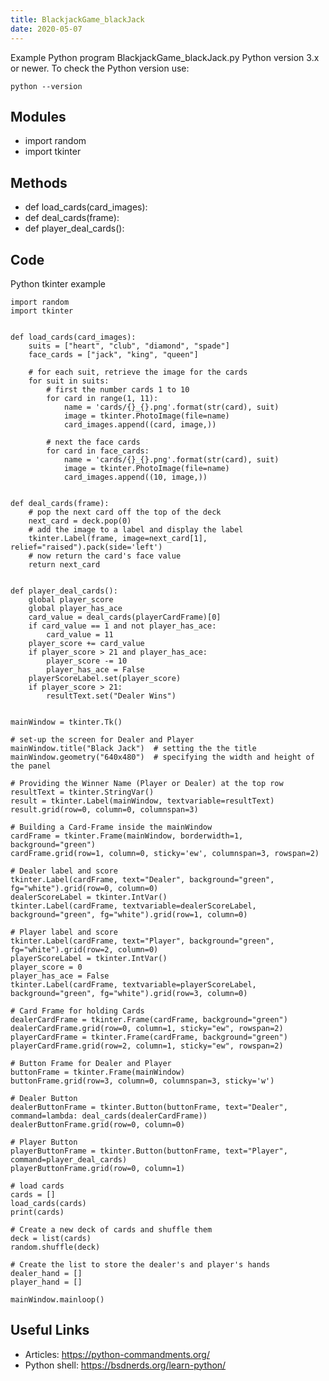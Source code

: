 ```yaml
---
title: BlackjackGame_blackJack
date: 2020-05-07
---
```

Example Python program BlackjackGame_blackJack.py
Python version 3.x or newer.
To check the Python version use:

    python --version

## Modules

* import random
* import tkinter

## Methods

* def load_cards(card_images):
* def deal_cards(frame):
* def player_deal_cards():

## Code

Python tkinter example

    import random
    import tkinter
    
    
    def load_cards(card_images):
        suits = ["heart", "club", "diamond", "spade"]
        face_cards = ["jack", "king", "queen"]
    
        # for each suit, retrieve the image for the cards
        for suit in suits:
            # first the number cards 1 to 10
            for card in range(1, 11):
                name = 'cards/{}_{}.png'.format(str(card), suit)
                image = tkinter.PhotoImage(file=name)
                card_images.append((card, image,))
    
            # next the face cards
            for card in face_cards:
                name = 'cards/{}_{}.png'.format(str(card), suit)
                image = tkinter.PhotoImage(file=name)
                card_images.append((10, image,))
    
    
    def deal_cards(frame):
        # pop the next card off the top of the deck
        next_card = deck.pop(0)
        # add the image to a label and display the label
        tkinter.Label(frame, image=next_card[1], relief="raised").pack(side='left')
        # now return the card's face value
        return next_card
    
    
    def player_deal_cards():
        global player_score
        global player_has_ace
        card_value = deal_cards(playerCardFrame)[0]
        if card_value == 1 and not player_has_ace:
            card_value = 11
        player_score += card_value
        if player_score > 21 and player_has_ace:
            player_score -= 10
            player_has_ace = False
        playerScoreLabel.set(player_score)
        if player_score > 21:
            resultText.set("Dealer Wins")
    
    
    mainWindow = tkinter.Tk()
    
    # set-up the screen for Dealer and Player
    mainWindow.title("Black Jack")  # setting the the title
    mainWindow.geometry("640x480")  # specifying the width and height of the panel
    
    # Providing the Winner Name (Player or Dealer) at the top row
    resultText = tkinter.StringVar()
    result = tkinter.Label(mainWindow, textvariable=resultText)
    result.grid(row=0, column=0, columnspan=3)
    
    # Building a Card-Frame inside the mainWindow
    cardFrame = tkinter.Frame(mainWindow, borderwidth=1, background="green")
    cardFrame.grid(row=1, column=0, sticky='ew', columnspan=3, rowspan=2)
    
    # Dealer label and score
    tkinter.Label(cardFrame, text="Dealer", background="green", fg="white").grid(row=0, column=0)
    dealerScoreLabel = tkinter.IntVar()
    tkinter.Label(cardFrame, textvariable=dealerScoreLabel, background="green", fg="white").grid(row=1, column=0)
    
    # Player label and score
    tkinter.Label(cardFrame, text="Player", background="green", fg="white").grid(row=2, column=0)
    playerScoreLabel = tkinter.IntVar()
    player_score = 0
    player_has_ace = False
    tkinter.Label(cardFrame, textvariable=playerScoreLabel, background="green", fg="white").grid(row=3, column=0)
    
    # Card Frame for holding Cards
    dealerCardFrame = tkinter.Frame(cardFrame, background="green")
    dealerCardFrame.grid(row=0, column=1, sticky="ew", rowspan=2)
    playerCardFrame = tkinter.Frame(cardFrame, background="green")
    playerCardFrame.grid(row=2, column=1, sticky="ew", rowspan=2)
    
    # Button Frame for Dealer and Player
    buttonFrame = tkinter.Frame(mainWindow)
    buttonFrame.grid(row=3, column=0, columnspan=3, sticky='w')
    
    # Dealer Button
    dealerButtonFrame = tkinter.Button(buttonFrame, text="Dealer", command=lambda: deal_cards(dealerCardFrame))
    dealerButtonFrame.grid(row=0, column=0)
    
    # Player Button
    playerButtonFrame = tkinter.Button(buttonFrame, text="Player", command=player_deal_cards)
    playerButtonFrame.grid(row=0, column=1)
    
    # load cards
    cards = []
    load_cards(cards)
    print(cards)
    
    # Create a new deck of cards and shuffle them
    deck = list(cards)
    random.shuffle(deck)
    
    # Create the list to store the dealer's and player's hands
    dealer_hand = []
    player_hand = []
    
    mainWindow.mainloop()
    

## Useful Links

- Articles: https://python-commandments.org/
- Python shell: https://bsdnerds.org/learn-python/
